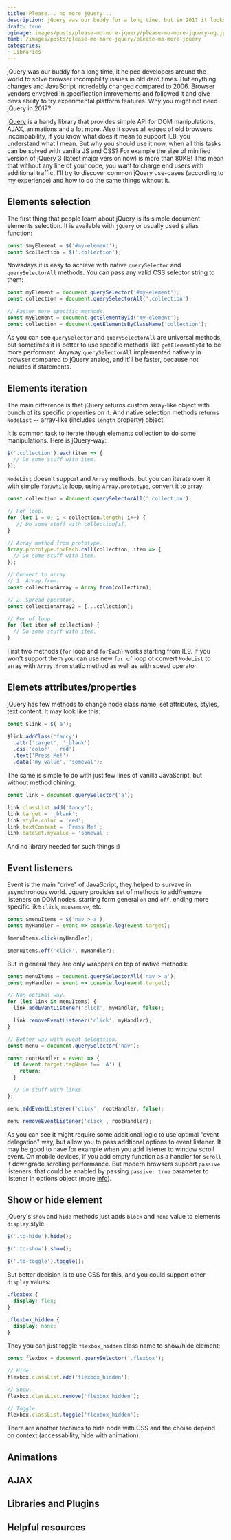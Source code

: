 ```yaml
---
title: Please... no more jQuery...
description: jQuery was our buddy for a long time, but in 2017 it looks like ballast on web pages.
draft: true
ogimage: images/posts/please-mo-more-jquery/please-mo-more-jquery-og.jpg
tumb: /images/posts/please-mo-more-jquery/please-mo-more-jquery
categories:
- Libraries
---
```

jQuery was our buddy for a long time, it helped developers around the world to solve browser incompbility issues in old dard times. But enything changes and JavaScript incredebly changed compared to 2006. Browser vendors envolved in specification imrovements and followed it and give devs ability to try experimental platform features. Why you might not need jQuery in 2017?

[jQuery](http://jquery.com/) is a handy library that provides simple API for DOM manipulations, AJAX, animations and a lot more. Also it soves all edges of old browsers incompability, if you know what does it mean to support IE8, you understand what I mean. But why you should use it now, when all this tasks can be solved with vanilla JS and CSS? For example the size of minified version of jQuery 3 (latest major version now) is more than 80KB! This mean that without any line of your code, you want to charge end users with additional traffic. I'll try to discover common jQuery use-cases (according to my experience) and how to do the same things without it.

## Elements selection
The first thing that people learn about jQuery is its simple document elements selection. It is available with `jQuery` or usually used `$` alias function:

```js
const $myElement = $('#my-element');
const $collection = $('.collection');
```

Nowadays it is easy to achieve with native `querySelector` and `querySelectorAll` methods. You can pass any valid CSS selector string to them:

```js
const myElement = document.querySelector('#my-element');
const collection = document.querySelectorAll('.collection');

// Faster more specific methods.
const myElement = document.getElementById('my-element');
const collection = document.getElementsByClassName('collection');
```
As you can see `querySelector` and `querySelectorAll` are universal methods, but sometimes it is better to use specific methods like `getElementById` to be more performant. Anyway `querySelectorAll` implemented natively in browser compared to jQuery analog, and it'll be faster, because not includes if statements.

## Elements iteration
The main difference is that jQuery returns custom array-like object with bunch of its specific properties on it. And native selection methods returns `NodeList` -- array-like (includes `length` property) object.

It is common task to iterate though elements collection to do some manipulations. Here is jQuery-way:

```js
$('.collection').each(item => {
  // Do some stuff with item.
});
```

`NodeList` doesn't support and `Array` methods, but you can iterate over it with simple `for`/`while` loop, using `Array.prototype`, convert it to array:

```js
const collection = document.querySelectorAll('.collection');

// For loop.
for (let i = 0; i < collection.length; i++) {
   // Do some stuff with collection[i].
}

// Array method from prototype.
Array.prototype.forEach.call(collection, item => {
  // Do some stuff with item.
});

// Convert to array.
// 1. Array.from.
const collectionArray = Array.from(collection);

// 2. Spread operator.
const collectionArray2 = [...collection];

// For of loop.
for (let item of collection) {
  // Do some stuff with item.
}
```

First two methods (`for` loop and `forEach`) works starting from IE9. If you won't support them you can use new `for of` loop ot convert `NodeList` to array with `Array.from` static method as well as with spead operator.

## Elemets attributes/properties
jQuery has few methods to change node class name, set attributes, styles, text content. It may look like this:

```js
const $link = $('a');

$link.addClass('fancy')
  .attr('target', '_blank')
  .css('color', 'red')
  .text('Press Me!')
  .data('my-value', 'someval');
```

The same is simple to do with just few lines of vanilla JavaScript, but without method chining:

```js
const link = document.querySelector('a');

link.classList.add('fancy');
link.target = '_blank';
link.style.color = 'red';
link.textContent = 'Press Me!';
link.dateSet.myValue = 'someval';
```

And no library needed for such things :)

## Event listeners

Event is the main "drive" of JavaScript, they helped to survave in asynchronous world. Jquery provides set of methods to add/remove listeners on DOM nodes, starting form general `on` and `off`, ending more specific like `click`, `mousemove`, etc.

```js
const $menuItems = $('nav > a');
const myHandler = event => console.log(event.target);

$menuItems.click(myHandler);

$menuItems.off('click', myHandler);
```

But in general they are only wrappers on top of native methods:

```js
const menuItems = document.querySelectorAll('nav > a');
const myHandler = event => console.log(event.target);

// Non-optimal way.
for (let link in menuItems) {
  link.addEventListener('click', myHandler, false);

  link.removeEventListener('click', myHandler);
}

// Better way with event delegation.
const menu = document.querySelector('nav');

const rootHandler = event => {
  if (event.target.tagName !== 'A') {
    return;
  }

  // Do stuff with links.
};

menu.addEventListener('click', rootHandler, false);

menu.removeEventListener('click', rootHandler);
```

As you can see it might require some additional logic to use optimal "event delegation" way, but allow you to pass addtional options to event listener. It may be good to have for example when you add listener to window scroll event. On mobile devices, if you add empty function as a handler for `scroll` it downgrade scrolling performance. But modern browsers support `passive` listeners, that could be enabled by passing `passive: true` parameter to listener in options object (more [info](https://github.com/WICG/EventListenerOptions/blob/gh-pages/explainer.md)).

## Show or hide element
jQuery's `show` and `hide` methods just adds `block` and `none` value to elements `display` style.

```js
$('.to-hide').hide();

$('.to-show').show();

$('.to-toggle').toggle();
```

But better decision is to use CSS for this, and you could support other `display` values:

```css
.flexbox {
  display: flex;
}

.flexbox_hidden {
  display: none;
}
```

They you can just toggle `flexbox_hidden` class name to show/hide element:

```js
const flexbox = document.querySelector('.flexbox');

// Hide.
flexbox.classList.add('flexbox_hidden');

// Show.
flexbox.classList.remove('flexbox_hidden');

// Toggle.
flexbox.classList.toggle('flexbox_hidden');
```

There are another technics to hide node with CSS and the choise depend on context (accessability, hide with animation).

## Animations

## AJAX

## Libraries and Plugins

## Helpful resources
